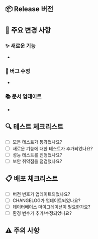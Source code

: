 ## 📦 Release 버전
<!-- 버전을 적어주세요. (e.g., v1.0.0) -->

## 📝 주요 변경 사항
<!-- 이번 릴리즈의 주요 변경 사항을 적어주세요. -->
### ✨ 새로운 기능
- 

### 🐞 버그 수정
- 

### 📚 문서 업데이트
- 

## 🔍 테스트 체크리스트
- [ ] 모든 테스트가 통과했나요?
- [ ] 새로운 기능에 대한 테스트가 추가되었나요?
- [ ] 성능 테스트를 진행했나요?
- [ ] 보안 취약점을 점검했나요?

## 📋 배포 체크리스트
- [ ] 버전 번호가 업데이트되었나요?
- [ ] CHANGELOG가 업데이트되었나요?
- [ ] 데이터베이스 마이그레이션이 필요한가요?
- [ ] 환경 변수가 추가/수정되었나요?

## ⚠️ 주의 사항
<!-- 배포 시 주의해야 할 사항이 있다면 적어주세요. -->

